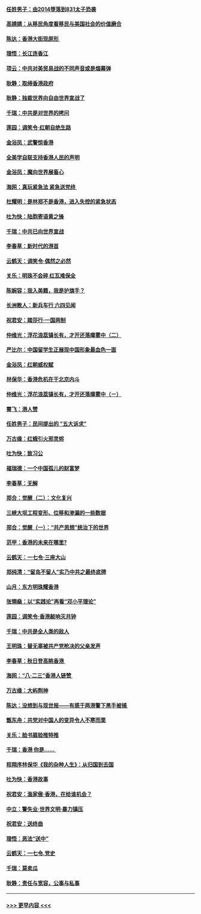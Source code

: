 #### [任姓男子：由2014堕落到831太子恐袭](../pages/nsc993/n11496683.md?t=09032200) 
#### [高婧婧：从移民角度看移民与美国社会的价值磨合](../pages/nsc993/n11495757.md?t=09032200) 
#### [陈达：香港大街现原形 ](../pages/nsc993/n11495441.md?t=09032200) 
#### [理悟：长江连香江](../pages/nsc993/n11495377.md?t=09032200) 
#### [项云：中共对美贸易战的不同声音或是烟幕弹](../pages/nsc993/n11494929.md?t=09032200) 
#### [耿静：取缔香港政府](../pages/nsc993/n11494218.md?t=09032200) 
#### [耿静：独裁世界向自由世界宣战了](../pages/nsc993/n11494190.md?t=09032200) 
#### [千瑞：中共是对世界的拷问](../pages/nsc993/n11493021.md?t=09032200) 
#### [莲园：调笑令‧红朝自绝生路](../pages/nsc993/n11493011.md?t=09032200) 
#### [金浴凤：武警惊香港](../pages/nsc993/n11492994.md?t=09032200) 
#### [全美学自联支持香港人民的声明](../pages/nsc993/n11492630.md?t=09032200) 
#### [金浴凤：魔向世界展畜心](../pages/nsc993/n11492599.md?t=09032200) 
#### [海网：真玩紧急法 紧急送党终 ](../pages/nsc993/n11492535.md?t=09032200) 
#### [杜耀明：是林郑不是香港，进入失控的紧急状态](../pages/nsc993/n11491420.md?t=09032200) 
#### [吐为快：陆胞寄语黄之锋](../pages/nsc993/n11491117.md?t=09032200) 
#### [千瑞：中共已向世界宣战](../pages/nsc993/n11490123.md?t=09032200) 
#### [李春草：新时代的港首](../pages/nsc993/n11489864.md?t=09032200) 
#### [云鹤天：调笑令·偶然之必然](../pages/nsc993/n11489701.md?t=09032200) 
#### [关乐：明珠不会碎 红瓦难保全](../pages/nsc993/n11489647.md?t=09032200) 
#### [陈婉容：我入美籍，我是护旗手？](../pages/nsc993/n11487908.md?t=09032200) 
#### [长洲散人：新兵车行 六四见闻](../pages/nsc993/n11487729.md?t=09032200) 
#### [祝君安：踏莎行‧一国两制](../pages/nsc993/n11487699.md?t=09032200) 
#### [仲维光：浮花浪蕊镇长有，才开还落瘴雾中（二）](../pages/nsc993/n11483286.md?t=09032200) 
#### [严比尔：中国留学生正展现中国形象最血色一面](../pages/nsc993/n11485145.md?t=09032200) 
#### [金浴凤：红朝威权赋](../pages/nsc993/n11485191.md?t=09032200) 
#### [林保华：香港危机在于北京内斗](../pages/nsc993/n11484593.md?t=09032200) 
#### [仲维光：浮花浪蕊镇长有，才开还落瘴雾中（ㄧ）](../pages/nsc993/n11483259.md?t=09032200) 
#### [霄飞：港人赞](../pages/nsc993/n11482957.md?t=09032200) 
#### [任姓男子：民间提出的 “五大诉求”](../pages/nsc993/n11482897.md?t=09032200) 
#### [万古缘：红蛾引火邪灵烬](../pages/nsc993/n11482886.md?t=09032200) 
#### [吐为快：致习公](../pages/nsc993/n11482867.md?t=09032200) 
#### [福瑞德：一个中国孤儿的财富梦](../pages/nsc993/n11482817.md?t=09032200) 
#### [李春草：无解](../pages/nsc993/n11482791.md?t=09032200) 
#### [郑合：觉醒（二）：文化复兴](../pages/nsc993/n11478025.md?t=09032200) 
#### [三峡大坝工程变形、位移和渗漏的一些数据](../pages/nsc993/n11478232.md?t=09032200) 
#### [郑合：觉醒（一）：“共产思想”统治下的世界](../pages/nsc993/n11477663.md?t=09032200) 
#### [范甲：香港的未来在哪里?](../pages/nsc993/n11477249.md?t=09032200) 
#### [云鹤天：一七令·三座大山](../pages/nsc993/n11477192.md?t=09032200) 
#### [郑纯清：“留岛不留人”实乃中共之最终底牌](../pages/nsc993/n11476160.md?t=09032200) 
#### [山月：东方明珠耀香港](../pages/nsc993/n11476077.md?t=09032200) 
#### [张翎燊：以“实践论”再看“邓小平理论”](../pages/nsc993/n11475733.md?t=09032200) 
#### [莲园：调笑令‧香港敲响灭共钟](../pages/nsc993/n11475723.md?t=09032200) 
#### [千瑞：中共是全人类的敌人](../pages/nsc993/n11475329.md?t=09032200) 
#### [王明珠：替无辜被共产党枪决的父亲发声](../pages/nsc993/n11474570.md?t=09032200) 
#### [李春草：秋日登高眺香港 ](../pages/nsc993/n11474491.md?t=09032200) 
#### [海网：“八·二三”香港人链赞 ](../pages/nsc993/n11474538.md?t=09032200) 
#### [万古缘：大屿荆神](../pages/nsc993/n11474401.md?t=09032200) 
#### [陈达：没想到与现世报——有感于两港警下黑手被捕 ](../pages/nsc993/n11472557.md?t=09032200) 
#### [甑东舟：共党对中国人的变异令人不寒而栗](../pages/nsc993/n11472496.md?t=09032200) 
#### [关乐：脸书扇脸推特推](../pages/nsc993/n11472488.md?t=09032200) 
#### [千瑞：香港  你是…… ](../pages/nsc993/n11472459.md?t=09032200) 
#### [程翔序林保华《我的杂种人生》：从归国到去国](../pages/nsc993/n11472369.md?t=09032200) 
#### [吐为快：香港故事](../pages/nsc993/n11471931.md?t=09032200) 
#### [祝君安：渔家傲‧香港，在给谁机会？](../pages/nsc993/n11469718.md?t=09032200) 
#### [中立：警失业‧世界文明‧暴力镇压](../pages/nsc993/n11467566.md?t=09032200) 
#### [祝君安：送终曲](../pages/nsc993/n11467546.md?t=09032200) 
#### [理悟：恶法“送中”](../pages/nsc993/n11467290.md?t=09032200) 
#### [云鹤天：一七令.党史](../pages/nsc993/n11464122.md?t=09032200) 
#### [千瑞：莫卖瓜](../pages/nsc993/n11463014.md?t=09032200) 
#### [耿静：责任与宽容，公事与私事](../pages/nsc993/n11462810.md?t=09032200) 

----
#### [ >>> 更早内容 <<< ](../indexes/nsc993-earlier.md)

